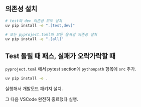 
## 의존성 설치

```bash
# test와 dev 의존성 모두 설치
uv pip install -e ".[test,dev]"

# 또는 pyproject.toml의 모든 옵셔널 의존성 설치
uv pip install -e ".[all]"
```

## Test 돌릴 때 패스, 실패가 오락가락할 때

`pyproject.toml` 에서 pytest section에 `pythonpath` 항목에 `src` 추가.
```bash
uv pip install -e .
```

실행해서 개발모드 패키지 설치.

그 다음 VSCode 완전히 종료했다 실행.

